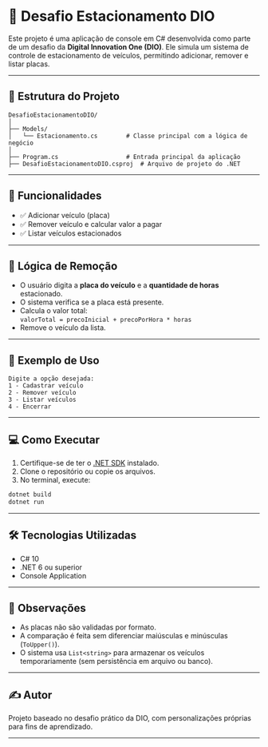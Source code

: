 # 🚗 Desafio Estacionamento DIO

Este projeto é uma aplicação de console em C# desenvolvida como parte de um desafio da **Digital Innovation One (DIO)**. Ele simula um sistema de controle de estacionamento de veículos, permitindo adicionar, remover e listar placas.

---

## 📁 Estrutura do Projeto

```
DesafioEstacionamentoDIO/
│
├── Models/
│   └── Estacionamento.cs        # Classe principal com a lógica de negócio
│
├── Program.cs                   # Entrada principal da aplicação
├── DesafioEstacionamentoDIO.csproj  # Arquivo de projeto do .NET
```

---

## 🚀 Funcionalidades

- ✅ Adicionar veículo (placa)
- ✅ Remover veículo e calcular valor a pagar
- ✅ Listar veículos estacionados

---

## 🧠 Lógica de Remoção

- O usuário digita a **placa do veículo** e a **quantidade de horas** estacionado.
- O sistema verifica se a placa está presente.
- Calcula o valor total:  
  `valorTotal = precoInicial + precoPorHora * horas`
- Remove o veículo da lista.

---

## 🧪 Exemplo de Uso

```plaintext
Digite a opção desejada:
1 - Cadastrar veículo
2 - Remover veículo
3 - Listar veículos
4 - Encerrar
```

---

## 💻 Como Executar

1. Certifique-se de ter o [.NET SDK](https://dotnet.microsoft.com/download) instalado.
2. Clone o repositório ou copie os arquivos.
3. No terminal, execute:

```bash
dotnet build
dotnet run
```

---

## 🛠 Tecnologias Utilizadas

- C# 10
- .NET 6 ou superior
- Console Application

---

## 📌 Observações

- As placas não são validadas por formato.
- A comparação é feita sem diferenciar maiúsculas e minúsculas (`ToUpper()`).
- O sistema usa `List<string>` para armazenar os veículos temporariamente (sem persistência em arquivo ou banco).

---

## ✍️ Autor

Projeto baseado no desafio prático da DIO, com personalizações próprias para fins de aprendizado.

---
